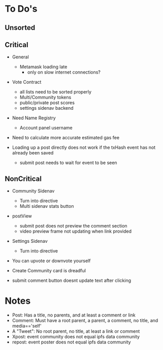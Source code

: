 # To Do's #

## Unsorted ##


## Critical ##
- General
    - Metamask loading late
        - only on slow internet connections?

- Vote Contract
    - all lists need to be sorted properly
    - Multi/Community tokens
    - public/private post scores
    - settings sidenav backend

- Need Name Registry
    - Account panel username

- Need to calculate more accurate estimated gas fee

- Loading up a post directly does not work if the txHash event has not already been saved
    - submit post needs to wait for event to be seen

## NonCritical ##
- Community Sidenav
    - Turn into directive
    - Multi sidenav stats button
    
- postView
    - submit post does not preview the comment section
    - video preview frame not updating when link provided

- Settings Sidenav
    - Turn into directive
    
- You can upvote or downvote yourself

- Create Community card is dreadful

- submit comment button doesnt update text after clicking



    
# Notes #
- Post: Has a title, no parents, and at least a comment or link
- Comment: Must have a root parent, a parent, a comment, no title, and media=='self'
- A "Tweet": No root parent, no title, at least a link or comment
- Xpost: event community does not equal ipfs data community
- repost: event poster does not equal ipfs data community

